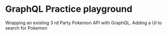 # GraphQL Practice playground
Wrapping an existing 3 rd Party Pokemon API with GraphQL.
Adding a UI to search for Pokemon
